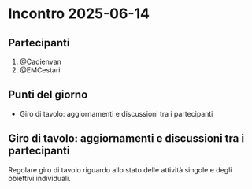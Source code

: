 # Incontro 2025-06-14

## Partecipanti

1. @Cadienvan
2. @EMCestari

## Punti del giorno

- Giro di tavolo: aggiornamenti e discussioni tra i partecipanti

## Giro di tavolo: aggiornamenti e discussioni tra i partecipanti

Regolare giro di tavolo riguardo allo stato delle attività singole e degli obiettivi individuali.